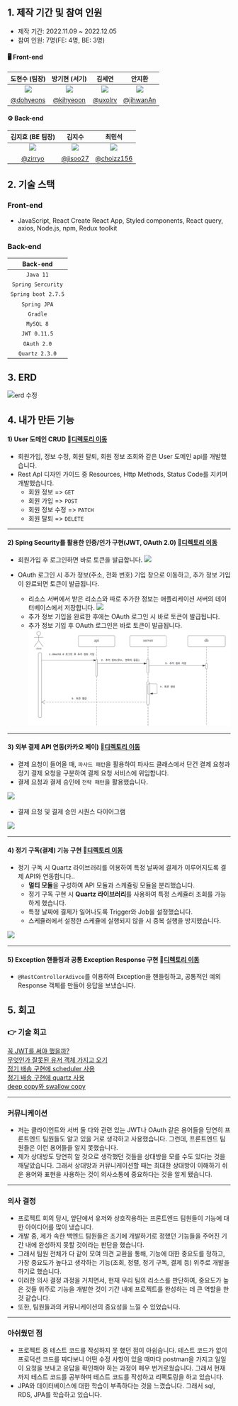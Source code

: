 ## 1. 제작 기간 및 참여 인원
- 제작 기간: 2022.11.09 ~ 2022.12.05
- 참여 인원: 7명(FE: 4명, BE: 3명)


#### 🖥 Front-end
|도현수 (팀장)|방기현 (서기)|김세연|안지환|
|:-:|:-:|:-:|:-:|
|<img src="https://avatars.githubusercontent.com/u/105625895?v=4" width=150>|<img src="https://avatars.githubusercontent.com/u/102677317?s=400&u=d1fc15bf19c4d0fb775e7b0f58ce83bd91fbe72c&v=4" width=150>|<img src="https://avatars.githubusercontent.com/u/107875909?v=4" width=150>|<img src="https://cdn.discordapp.com/attachments/1035955628742553732/1049618694122262538/1.jpeg" width=150>|
|[@dohyeons](https://github.com/dohyeons)|[@kihyeoon](https://github.com/kihyeoon)|[@uxolrv](https://github.com/uxolrv)|[@jihwanAn](https://github.com/jihwanAn)|


#### ⚙️ Back-end
|김지효 (BE 팀장)|김지수|최민석|
|:-:|:-:|:-:|
|<img src="https://avatars.githubusercontent.com/u/107678471?v=4" width=150>|<img src="https://avatars.githubusercontent.com/u/94853413?v=4" width=150>|<img src="https://avatars.githubusercontent.com/u/106965005?v=4" width=150>|
|[@zirryo](https://github.com/zirryo)|[@jisoo27](https://github.com/jisoo27)|[@choizz156](https://github.com/choizz156)|

## 2. 기술 스택
### Front-end
  - JavaScript, React Create React App, Styled components, React query, axios, Node.js, npm, Redux toolkit

### Back-end


|Back-end|
|:------:|
|`Java 11`|
|`Spring Sercurity`|
|`Spring boot 2.7.5`|
|`Spring JPA`|
|`Gradle`|
|`MySQL 8`|
|`JWT 0.11.5`|
|`OAuth 2.0`|
 |`Quartz 2.3.0`|

## 3. ERD

![erd 수정](https://user-images.githubusercontent.com/106965005/228384360-5a59318c-74c4-4449-9717-f097a6903ee3.png)

## 4. 내가 만든 기능
#### 1) User 도메인 CRUD 📌[디렉토리 이동](https://github.com/choizz156/pilivery/tree/main/server/module-core/src/main/java/com/team33/modulecore/domain/user)
- 회원가입, 정보 수정, 회원 탈퇴, 회원 정보 조회와 같은 User 도메인 api를 개발했습니다.
- Rest ApI 디자인 가이드 중  Resources, Http Methods, Status Code를 지키며 개발했습니다.
  - 회원 정보 => `GET`
  - 회원 가입 => `POST`
  - 회원 정보 수정 => `PATCH`
  - 회원 탈퇴 => `DELETE`
---
#### 2) Sping Security를 활용한 인증/인가 구현(JWT, OAuth 2.0) 📌[디렉토리 이동](https://github.com/choizz156/pilivery/tree/main/server/module-core/src/main/java/com/team33/modulecore/global/security)
- 회원가입 후 로그인하면 바로 토큰을 발급합니다.
![](https://github.com/choizz156/pillivery/blob/5484b755fba956a825bdcba2867269f198e035d2/image/secuirty%20diagram.jpeg)
- OAuth 로그인 시 추가 정보(주소, 전화 번호) 기입 창으로 이동하고, 추가 정보 기입이 완료되면 토큰이 발급됩니다. 

  - 리소스 서버에서 받은 리소스와 따로 추가한 정보는 애플리케이션 서버의 데이터베이스에서 저장합니다.
![](https://github.com/choizz156/pillivery/blob/5484b755fba956a825bdcba2867269f198e035d2/image/oauth2-sequence.jpg)
  - 추가 정보 기입을 완료한 후에는 OAuth 로그인 시 바로 토큰이 발급됩니다.
  - 추가 정보 기입 후 OAuth 로그인은 바로 토큰이 발급됩니다.
![](https://github.com/choizz156/pillivery/blob/5484b755fba956a825bdcba2867269f198e035d2/image/%EC%B6%94%EA%B0%80%EC%A0%95%EB%B3%B4%20diagram.jpg)
---  
#### 3) 외부 결제 API 연동(카카오 페이) 📌[디렉토리 이동](https://github.com/choizz156/pilivery/tree/main/server/module-core/src/main/java/com/team33/modulecore/domain/payment)
  - 결제 요청이 들어올 때, `파사드 패턴`을 활용하여 파사드 클래스에서 단건 결제 요청과 정기 결제 요청을 구분하여 결제 요청 서비스에 위임합니다.
  - 결제 요청과 결제 승인에 `전략 패턴`을 활용했습니다.

![](https://github.com/choizz156/pillivery/blob/5484b755fba956a825bdcba2867269f198e035d2/image/%EA%B2%B0%EC%A0%9C%ED%81%B4%EB%9E%98%EC%8A%A4%20%EB%8B%A4%EC%96%B4%EA%B7%B8%EB%9E%A8.jpg)

- 결제 요청 및 결제 승인 시퀀스 다이어그램

![](https://github.com/choizz156/pillivery/blob/5484b755fba956a825bdcba2867269f198e035d2/image/%EA%B2%B0%EC%A0%9C%20%EC%8B%9C%ED%80%80%EC%8A%A4.jpg)

---
  
#### 4) 정기 구독(결제) 기능 구현 📌[디렉토리 이동](https://github.com/choizz156/pilivery/tree/main/server/module-quartz/src/main/java/com/team33/modulequartz/subscription)
- 정기 구독 시 Quartz 라이브러리를 이용하여 특정 날짜에 결제가 이루어지도록 결제 API와 연동합니다..
    - **멀티 모듈**을 구성하여 API 모듈과 스케쥴링 모듈을 분리했습니다.
    - 정기 구독 구현 시 **Quartz 라이브러리**를 사용하여 특정 스케쥴러 조회를 가능하게 했습니다.
    - 특정 날짜에 결제가 일어나도록 Trigger와 Job을 설정했습니다.
    - 스케쥴러에서 설정한 스케쥴에 실행되지 않을 시 중복 실행을 방지했습니다.
      
![](https://github.com/choizz156/pillivery/blob/5484b755fba956a825bdcba2867269f198e035d2/image/%EC%A0%95%EA%B8%B0%EA%B2%B0%EC%A0%9C%20%EC%8B%9C%ED%80%80%EC%8A%A4.jpg)

---
#### 5) Exception 핸들링과 공통 Exception Response 구현 📌[디렉토리 이동](https://github.com/choizz156/pilivery/tree/main/server/module-core/src/main/java/com/team33/modulecore/global/exception)
- `@RestControllerAdivce`를 이용하여 Exception을 핸들링하고, 공통적인 예외 Response 객체를 만들어 응답을 보냈습니다.


## 5. 회고
### 👉 기술 회고
[꼭 JWT를 써야 했을까?](https://velog.io/@choizz/%ED%9A%8C%EA%B3%A0-JWT%EB%A5%BC-%EA%BC%AD-%EC%8D%A8%EC%95%BC%EB%90%90%EC%9D%84%EA%B9%8C)</br>
[무엇인가 잘못된 유저 객체 가지고 오기](https://velog.io/@choizz/%ED%9A%8C%EA%B3%A0-%EB%AC%B4%EC%97%87%EC%9D%B8%EA%B0%80-%EC%9E%98%EB%AA%BB%EB%90%9C-%EA%B2%83-%EA%B0%99%EC%9D%80-User-%EA%B0%9D%EC%B2%B4-%EA%B0%80%EC%A0%B8%EC%98%A4%EA%B8%B0)</br>
[정기 배송 구현에 scheduler 사용](https://velog.io/@choizz/%ED%8C%80-%ED%94%84%EB%A1%9C%EC%A0%9D%ED%8A%B8%EC%97%90%EC%84%9C-%EC%A0%95%EA%B8%B0-%EB%B0%B0%EC%86%A1-%EA%B5%AC%ED%98%84%EC%97%90-Scheduler-%EC%82%AC%EC%9A%A9)</br>
[정기 배송 구현에 quartz 사용](https://velog.io/@choizz/%ED%8C%80-%ED%94%84%EB%A1%9C%EC%A0%9D%ED%8A%B8%EC%97%90%EC%84%9C-%EC%A0%95%EA%B8%B0-%EA%B2%B0%EC%A0%9C-%EA%B5%AC%ED%98%84-Quartz.-v2)</br>
[deep copy와 swallow copy](https://velog.io/@choizz/Java에서-deep-copy와-swallow-copy#swallow-copy얕은-복사)</br>

---

### 커뮤니케이션
- 저는 클라이언트와 서버 둘 다와 관련 있는 JWT나 OAuth 같은 용어들을 당연히 프론트엔드 팀원들도 알고 있을 거로 생각하고 사용했습니다. 그런데, 프론트엔드 팀원들은 이런 용어들을 알지 못했습니다.
- 제가 상대방도 당연히 알 것으로 생각했던 것들을 상대방을 모를 수도 있다는 것을 깨달았습니다. 그래서 상대방과 커뮤니케이션할 때는 최대한 상대방이 이해하기 쉬운 용어와 표현을 사용하는 것이 의사소통에 중요하다는 것을 알게 됐습니다.
---
### 의사 결정
- 프로젝트 회의 당시, 앞단에서 유저와 상호작용하는 프론트엔드 팀원들이 기능에 대한 아이디어를 많이 냈습니다.
- 개발 중, 제가 속한 백엔드 팀원들은 초기에 개발하기로 정했던 기능들을 주어진 기간 내에 완성하지 못할 것이라는 판단을 했습니다.
- 그래서 팀원 전체가 다 같이 모여 의견 교환을 통해, 기능에 대한 중요도를 정하고, 가장 중요도가 높다고 생각하는 기능(조회, 정렬, 정기 구독, 결제 등) 위주로 개발을 하기로 했습니다.
- 이러한 의사 결정 과정을 거치면서, 현재 우리 팀의 리소스를 판단하여, 중요도가 높은 것들 위주로 기능을 개발한 것이 기간 내에 프로젝트를 완성하는 데 큰 역할을 한 것 같습니다.
- 또한, 팀원들과의 커뮤니케이션의 중요성을 느낄 수 있었습니다. 
---
### 아쉬웠던 점
- 프로젝트 중 테스트 코드를 작성하지 못 했던 점이 아쉽습니다. 테스트 코드가 없이 프로덕션 코드를 짜다보니 어떤 수정 사항이 있을 때마다 postman을 가지고 일일이 요청을 보내고 응답을 확인해야 하는 과정이 매우 번거로웠습니다. 그래서 현재까지 테스트 코드를 공부하며 테스트 코드를 작성하고 리팩토링을 하고 있습니다.</br>
- JPA와 데이터베이스에 대한 학습이 부족하다는 것을 느꼈습니다. 그래서 sql, RDS, JPA를 학습하고 있습니다.

